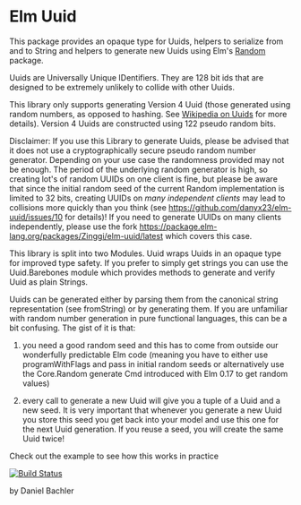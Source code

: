 # Elm Uuid

This package provides an opaque type for Uuids, helpers to serialize
from and to String and helpers to generate new Uuids using Elm's
[Random](https://package.elm-lang.org/packages/elm/random/latest/) package.

Uuids are Universally Unique IDentifiers. They are 128 bit ids that are
designed to be extremely unlikely to collide with other Uuids.

This library only supports generating Version 4 Uuid (those generated using
random numbers, as opposed to hashing. See
[Wikipedia on Uuids](https://en.wikipedia.org/wiki/Universally_unique_identifier#Version_4_.28random.29)
for more details). Version 4 Uuids are constructed using 122 pseudo random bits.

Disclaimer: If you use this Library to generate Uuids, please be advised
that it does not use a cryptographically secure pseudo random number generator.
Depending on your use case the randomness provided may not be enough. The
period of the underlying random generator is high, so creating lot's of random
UUIDs on one client is fine, but please be aware that since the initial random
seed of the current Random implementation is limited to 32 bits, creating
UUIDs on *many independent clients* may lead to collisions more quickly than you
think (see https://github.com/danyx23/elm-uuid/issues/10 for details)! If you need
to generate UUIDs on many clients independently, please use the fork https://package.elm-lang.org/packages/Zinggi/elm-uuid/latest which covers this case.

This library is split into two Modules. Uuid wraps Uuids in
an opaque type for improved type safety. If you prefer to simply get strings
you can use the Uuid.Barebones module which provides methods to generate
and verify Uuid as plain Strings.

Uuids can be generated either by parsing them from the canonical string representation
(see fromString) or by generating them. If you are unfamiliar with random number generation
in pure functional languages, this can be a bit confusing. The gist of it is that:

1. you need a good random seed and this has to come from outside our wonderfully
predictable Elm code (meaning you have to either use programWithFlags and pass in
initial random seeds or alternatively use the Core.Random generate Cmd introduced
with Elm 0.17 to get random values)

2. every call to generate a new Uuid will give you a tuple of a Uuid and a new
seed. It is very important that whenever you generate a new Uuid you store this
seed you get back into your model and use this one for the next Uuid generation.
If you reuse a seed, you will create the same Uuid twice!

Check out the example to see how this works in practice

[![Build Status](https://travis-ci.org/danyx23/elm-uuid.svg?branch=master)](https://travis-ci.org/danyx23/elm-uuid)

by Daniel Bachler
